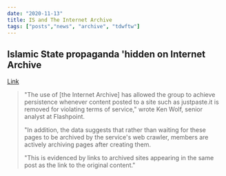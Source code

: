 ```yaml
---
date: "2020-11-13"
title: IS and The Internet Archive
tags: ["posts","news", "archive", "tdwftw"]
---
```



## Islamic State propaganda 'hidden on Internet Archive

[Link](https://www.bbc.com/news/technology-44112431)

> "The use of [the Internet Archive] has allowed the group to achieve persistence whenever content posted to a site such as justpaste.it is removed for violating terms of service," wrote Ken Wolf, senior analyst at Flashpoint.
> 
> "In addition, the data suggests that rather than waiting for these pages to be archived by the service's web crawler, members are actively archiving pages after creating them.
>
> "This is evidenced by links to archived sites appearing in the same post as the link to the original content."


